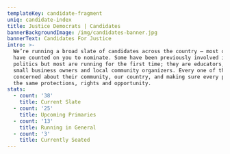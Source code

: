 ```yaml
---
templateKey: candidate-fragment
uniq: candidate-index
title: Justice Democrats | Candidates
bannerBackgroundImage: /img/candidates-banner.jpg
bannerText: Candidates For Justice
intro: >-
  We’re running a broad slate of candidates across the country — most of whom we
  have counted on you to nominate. Some have been previously involved in
  politics but most are running for the first time; they are educators, nurses,
  small business owners and local community organizers. Every one of them
  concerned about their community, our country, and making sure every person has
  the same protections, rights and opportunity.
stats:
  - count: '38'
    title: Current Slate
  - count: '25'
    title: Upcoming Primaries
  - count: '13'
    title: Running in General
  - count: '3'
    title: Currently Seated
---
```


